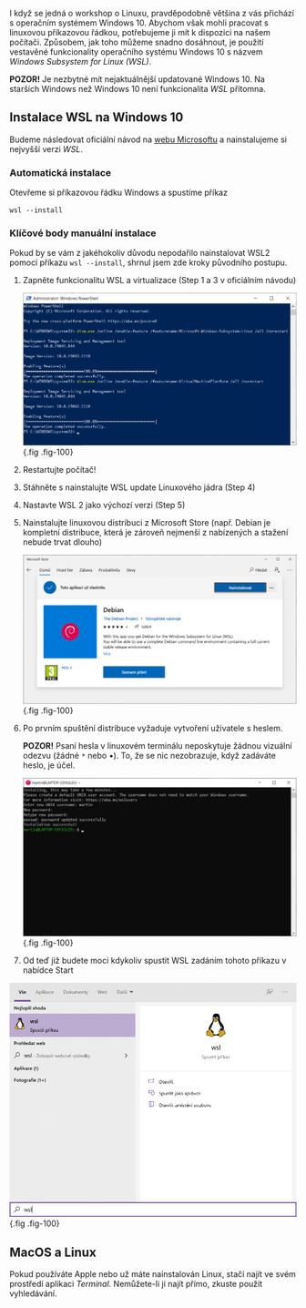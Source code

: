 I když se jedná o workshop o Linuxu, pravděpodobně většina z vás přichází s operačním systémem Windows 10. Abychom však mohli pracovat s linuxovou příkazovou řádkou, potřebujeme ji mít k dispozici na našem počítači. Způsobem, jak toho můžeme snadno dosáhnout, je použití vestavěné funkcionality operačního systému Windows 10 s názvem _Windows Subsystem for Linux (WSL)_.

**POZOR!** Je nezbytné mít nejaktuálnější updatované Windows 10. Na starších Windows než Windows 10 není funkcionalita _WSL_ přítomna.

## Instalace WSL na Windows 10
Budeme následovat oficiální návod na [webu Microsoftu](https://docs.microsoft.com/en-us/windows/wsl/install-win10) a nainstalujeme si nejvyšší verzi _WSL_.

### Automatická instalace

Otevřeme si příkazovou řádku Windows a spustíme příkaz

```
wsl --install
```

### Klíčové body manuální instalace

Pokud by se vám z jakéhokoliv důvodu nepodařilo nainstalovat WSL2 pomocí příkazu `wsl --install`, shrnul jsem zde kroky původního postupu.

1. Zapněte funkcionalitu WSL a virtualizace (Step 1 a 3 v oficiálním návodu)

    ![Zapnutí funkcionality WSL](assets/01_terminal_screenshot.png){.fig .fig-100}

1. Restartujte počítač!
1. Stáhněte s nainstalujte WSL update Linuxového jádra (Step 4)
1. Nastavte WSL 2 jako výchozí verzi (Step 5)
1. Nainstalujte linuxovou distribuci z Microsoft Store (např. Debian je kompletní distribuce, která je zároveň nejmenší z nabízených a stažení nebude trvat dlouho)

    ![Instalace distribuce z Microsoft Store](assets/02_ms_store_debian_instalace.png){.fig .fig-100}

1. Po prvním spuštění distribuce vyžaduje vytvoření uživatele s heslem.

    **POZOR!** Psaní hesla v linuxovém terminálu neposkytuje žádnou vizuální odezvu (žádné `*` nebo •). To, že se nic nezobrazuje, když zadáváte heslo, je účel.

    ![Vytvoření linuxového uživatele](assets/05_debian_vytvoreni_uzivatele.png){.fig .fig-100}

1. Od teď již budete moci kdykoliv spustit WSL zadáním tohoto příkazu v nabídce Start

![Spouštění WSL](assets/06_start_WSL.png){.fig .fig-100}


## MacOS a Linux

Pokud používáte Apple nebo už máte nainstalován Linux, stačí najít ve svém prostředí aplikaci _Terminal_. Nemůžete-li ji najít přímo, zkuste použít vyhledávání.

